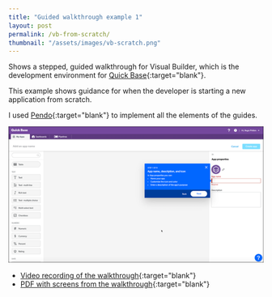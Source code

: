 ```yaml
---
title: "Guided walkthrough example 1"
layout: post
permalink: /vb-from-scratch/
thumbnail: "/assets/images/vb-scratch.png"
---
```

Shows a stepped, guided walkthrough for Visual Builder, which is the development environment for [Quick Base](https://www.quickbase.com){:target="blank"}.

This example shows guidance for when the developer is starting a new application from scratch.

I used [Pendo](https://pendo.io){:target="blank"} to implement all the elements of the guides.

![](/assets/images/vb-scratch.png)

- [Video recording of the walkthrough](/assets/videos/visual-builder-tour-startfromscratch.mp4){:target="blank"}
- [PDF with screens from the walkthrough](/assets/pdf/visual-builder-tour-startfromscratch.pdf){:target="blank"}
